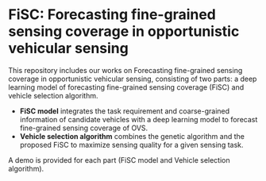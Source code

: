 # FiSC: Forecasting fine-grained sensing coverage in opportunistic vehicular sensing
This repository includes our works on Forecasting fine-grained sensing coverage in opportunistic vehicular sensing, consisting of two parts: a deep learning model of forecasting fine-grained sensing coverage (FiSC) and vehicle selection algorithm.
* **FiSC model** integrates the task requirement and coarse-grained information of candidate vehicles with a deep learning model to forecast fine-grained sensing coverage of OVS.
* **Vehicle selection algorithm** combines the genetic algorithm and the proposed FiSC to maximize sensing quality for a given sensing task.

A demo is provided for each part (FiSC model and Vehicle selection algorithm).

